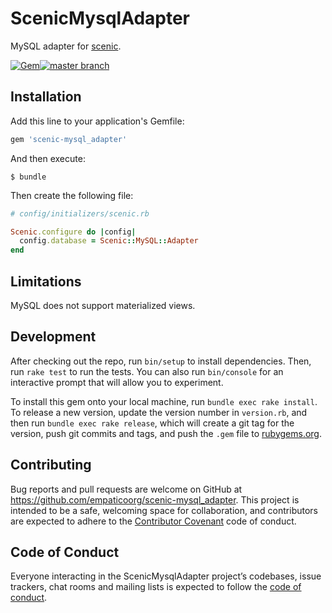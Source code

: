 # ScenicMysqlAdapter

MySQL adapter for [scenic](https://github.com/thoughtbot/scenic).

[![Gem](https://img.shields.io/gem/v/scenic-mysql_adapter.svg)](https://rubygems.org/gems/scenic-mysql_adapter)[![master branch](https://img.shields.io/circleci/project/github/EmpaticoOrg/scenic-mysql_adapter.svg)](https://circleci.com/gh/EmpaticoOrg/scenic-mysql_adapter/tree/master)

## Installation

Add this line to your application's Gemfile:

```ruby
gem 'scenic-mysql_adapter'
```

And then execute:

    $ bundle

Then create the following file:

```ruby
# config/initializers/scenic.rb

Scenic.configure do |config|
  config.database = Scenic::MySQL::Adapter
end
```

## Limitations

MySQL does not support materialized views.

## Development

After checking out the repo, run `bin/setup` to install dependencies. Then, run `rake test` to run the tests. You can also run `bin/console` for an interactive prompt that will allow you to experiment.

To install this gem onto your local machine, run `bundle exec rake install`. To release a new version, update the version number in `version.rb`, and then run `bundle exec rake release`, which will create a git tag for the version, push git commits and tags, and push the `.gem` file to [rubygems.org](https://rubygems.org).

## Contributing

Bug reports and pull requests are welcome on GitHub at https://github.com/empaticoorg/scenic-mysql_adapter. This project is intended to be a safe, welcoming space for collaboration, and contributors are expected to adhere to the [Contributor Covenant](http://contributor-covenant.org) code of conduct.

## Code of Conduct

Everyone interacting in the ScenicMysqlAdapter project’s codebases, issue trackers, chat rooms and mailing lists is expected to follow the [code of conduct](https://github.com/empaticoorg/scenic-mysql_adapter/blob/master/CODE_OF_CONDUCT.md).

